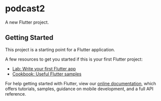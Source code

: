 # podcast2

A new Flutter project.

## Getting Started

This project is a starting point for a Flutter application.

A few resources to get you started if this is your first Flutter project:

- [Lab: Write your first Flutter app](https://flutter.dev/docs/get-started/codelab)
- [Cookbook: Useful Flutter samples](https://flutter.dev/docs/cookbook)

For help getting started with Flutter, view our
[online documentation](https://flutter.dev/docs), which offers tutorials,
samples, guidance on mobile development, and a full API reference.


<!-- インスタンスを作成しています。

FlutterSound flutterSound= new FlutterSound();
リスナーでレコーダーを起動します。

String path= await flutterSound.startRecorder(null);
print('startRecorder: $path');
_recorderSubscription= flutterSound.onRecorderStateChanged.listen((e) {
  DateTime date= new DateTime.fromMillisecondsSinceEpoch(e.currentPosition.toInt());
  String txt= DateFormat('mm:ss:SS', 'en_US').format(date);
});
レコーダーを停止する

String result= await flutterSound.stopRecorder();
print('stopRecorder: $result');
if (_recorderSubscription != null) {
    _recorderSubscription.cancel();
    _recorderSubscription= null;
}
プレーヤーを開始します

String path= await flutterSound.startPlayer(null);
print('startPlayer: $path');
_playerSubscription= flutterSound.onPlayerStateChanged.listen((e) {
    if (e != null) {
        DateTime date= new DateTime.fromMillisecondsSinceEpoch(e.currentPosition.toInt());
        String txt= DateFormat('mm:ss:SS', 'en_US').format(date);
        this.setState(() {
            this._isPlaying= true;
            this._playerTxt= txt.substring(0, 8);
        });
    }
}); -->

